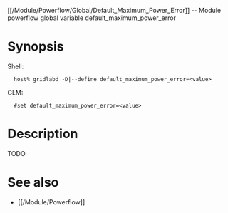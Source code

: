 [[/Module/Powerflow/Global/Default_Maximum_Power_Error]] -- Module powerflow global variable default_maximum_power_error

# Synopsis
Shell:
~~~
  host% gridlabd -D|--define default_maximum_power_error=<value>
~~~
GLM:
~~~
  #set default_maximum_power_error=<value>
~~~

# Description

TODO

# See also
* [[/Module/Powerflow]]
